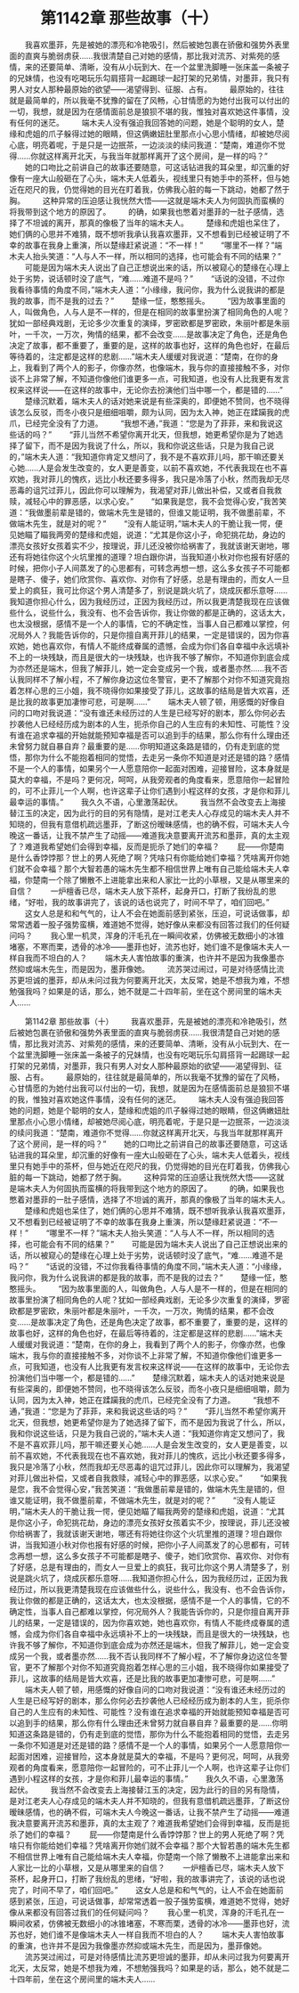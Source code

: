 # 　　第1142章 那些故事（十）
　　我喜欢墨菲，先是被她的漂亮和冷艳吸引，然后被她包裹在骄傲和强势外表里面的直爽与脆弱虏获……我很清楚自己对她的感情，那比我对流苏、对紫苑的感情，来的还要简单、清晰，没有从小玩到大、在一个盆里洗脚睡一张床盖一条被子的兄妹情，也没有吃喝玩乐勾肩搭背一起踢球一起打架的兄弟情，对墨菲，我只有男人对女人那种最原始的欲望——渴望得到、征服、占有。
　　最原始的，往往就是最简单的，所以我毫不犹豫的留在了风畅，心甘情愿的为她付出我可以付出的一切，我想，就是因为在感情面前总是狼狈不堪的我，惟独对喜欢她这件事情，没有任何的迷茫。
　　端木夫人没有强迫我回答她的问题，她是个聪明的女人，楚缘和虎姐的爪子躲得过她的眼睛，但这俩嫩妞肚里那点小心思小情绪，却被她尽阅心底，明亮着呢，于是只是一边抿茶，一边淡淡的续问我道：“楚南，难道你不觉得……你就这样离开北天，与我当年就那样离开了这个房间，是一样的吗？”
　　她的口吻比之前讲自己的故事还要随意，可这话钻进我的耳朵里，却沉重的好像有一座大山般砸在了心头，端木夫人低着头，视线里只有她手中的茶杯，但与她近在咫尺的我，仍觉得她的目光在盯着我，仿佛我心脏的每一下跳动，她都了然于胸。
　　这种异常的压迫感让我恍然大悟——这就是端木夫人为何固执而蛮横的将我带到这个地方的原因了。
　　的确，如果我也憋着对墨菲的一肚子感情，选择了不坦诚的离开，那真的像极了当年的端木夫人。
　　楚缘和虎姐也呆住了，她们俩的心思并不难猜，既不想听我承认我喜欢墨菲，又不想看到已经被证明了不幸的故事在我身上重演，所以楚缘赶紧说道：“不一样！”
　　“哪里不一样？”端木夫人抬头笑道：“人与人不一样，所以相同的选择，也可能会有不同的结果？”
　　可能是因为端木夫人说出了自己正想说出来的话，所以被窥心的楚缘在心理上处于劣势，说话顿时没了底气，“难……难道不是吗？”
　　“话说的没错，不过你我看待事情的角度不同，”端木夫人道：“小缘缘，我问你，我为什么说我讲的都是我的故事，而不是我的过去？”
　　楚缘一怔，憨憨摇头。
　　“因为故事里面的人，叫做角色，人与人是不一样的，但是在相同的故事里扮演了相同角色的人呢？犹如一部经典戏剧，无论多少次重复的演绎，罗密欧都是罗密欧，朱丽叶都是朱丽叶，一千次，一万次，殉情的结果，都不会改变……是故事决定了角色，还是角色决定了故事，都不重要了，重要的是，这样的故事也好，这样的角色也好，在最后等待着的，注定都是这样的悲剧……”端木夫人缓缓对我说道：“楚南，在你的身上，我看到了两个人的影子，你像亦然，也像端木，我与你的直接接触不多，对你谈不上非常了解，不知道你像他们谁更多一点，可我知道，也没有人比我更有发言权来这样说——在这样的故事中，无论你去扮演他们当中哪一个，都是错的……”
　　楚缘沉默着，端木夫人的话对她来说是有些深奥的，即便她不赞同，也不晓得该怎么反驳，而冬小夜只是细细咀嚼，颇为认同，因为太入神，她正在蹂躏我的虎爪，已经完全没有了力道。
　　“我想不通，”我道：“您是为了菲菲，来和我说这些话的吗？”
　　“菲儿当然不希望你离开北天，但我想，她更希望你是为了她选择了留下，而不是因为我说了什么，所以，我和你说这些话，只是为我自己说的，”端木夫人道：“我知道你肯定又想问了，我不是不喜欢菲儿吗，那干嘛还要关心她……人是会发生改变的，女人更是善变，以前不喜欢她，不代表我现在也不喜欢她，我对菲儿的愧疚，远比小秋还要多得多，我只是冷落了小秋，然而我却无尽恶毒的诅咒过菲儿，因此你可以理解为，我渴望对菲儿做出补偿，又或者自我救赎，减轻心中的罪恶感，以求心安。”
　　“如果我是您，我不会觉得心安，”我苦笑道：“我做墨前辈是错的，做端木先生是错的，但谁又能证明，我不做墨前辈，不做端木先生，就是对的呢？”
　　“没有人能证明，”端木夫人的干脆让我一愕，便见她瞄了瞄我两旁的楚缘和虎姐，说道：“尤其是你这小子，命犯挑花劫，身边的漂亮女孩好女孩着实不少，按理说，菲儿还没被你给祸害了，我就该谢天谢地，哪还有将她往你这个火坑里推的道理？坦白跟你讲，当我知道小秋对你也报有好感的时候，把你小子人间蒸发了的心思都有，可转念再想一想，这么多女孩子不可能都是瞎子、傻子，她们欣赏你、喜欢你、对你有了好感，总是有理由的，而女人一旦爱上的疯狂，我可比你这个男人清楚多了，别说是跳火坑了，烧成灰都乐意呀……我知道你担心什么，因为我经历过，正因为我经历过，所以我更清楚我现在应该做些什么，说些什么，我没有、也不会告诉你，我让你做的都是正确的，这话太大，也太没根据，感情不是一个人的事情，它的不确定性，当事人自己都难以掌控，何况局外人？我能告诉你的，只是你擅自离开菲儿的结果，一定是错误的，因为你喜欢她，她也喜欢你，有情人不能终成眷属的遗憾，会成为你们各自幸福中永远填补不上的一块残缺，而且是很大的一块残缺，也许我不够了解你，不知道你到底会成为亦然还是端木，但我了解菲儿，她一定会变成另一个我，或者墨亦然……我不否认我同样不了解小程，不了解你身边这位冬警官，更不了解那个对你不知道究竟抱着怎样心思的三小姐，我不晓得你如果接受了菲儿，这故事的结局是皆大欢喜，还是比我的故事更加凄惨可悲，可是啊……”
　　端木夫人顿了顿，用感慨的好像自问的口吻对我说道：“没有谁还未经历过的人生是已经写好的剧本，那么你何必去抄袭他人已经经历成为剧本的人生，扼杀你自己的人生应有的未知性、可能性？没有谁在追求幸福的开始就能预知幸福是否可以追到手的结果，那么你有什么理由还未曾努力就自暴自弃？最重要的是……你明知道这条路是错的，仍有走到底的觉悟，那你为什么不能抱着相同的觉悟，去走另一条你不知道是对还是错的路？感情不是一个人的事情，如果另个一人愿意陪你一起面对困难，迎接冒险，这本身就是莫大的幸福，不是吗？更何况，呵呵，从我旁观者的角度看来，愿意陪你一起冒险的，可不止菲儿一个人啊，也许这辈子让你们遇到小程这样的女孩，才是你和菲儿最幸运的事情。”
　　我久久不语，心里激荡起伏。
　　我当然不会改变去上海接替江玉的决定，因为此行的目的另有隐情，是对江老夫人心存成见的端木夫人并不知晓的，但我有意借机疏远墨菲，了断这份暧昧感情，也的确不假，可端木夫人今晚这一番话，让我不禁产生了动摇——难道我决意要离开流苏和墨菲，真的太主观了？难道我希望她们会得到幸福，反而是扼杀了她们的幸福？
　　屁——你楚南是什么香饽饽那？世上的男人死绝了啊？凭啥只有你能给她们幸福？凭啥离开你她们就不会幸福？那个大智若愚的端木先生都不相信世界上唯有自己能给端木夫人幸福，你楚南一个除了懒散不上进能拿出来和人家比一比的小草根，又是从哪里来的自信？
　　一炉檀香已尽，端木夫人放下茶杯，起身开口，打断了我纷乱的思绪，“好啦，我的故事讲完了，该说的话也说完了，时间不早了，咱们回吧。”
　　这女人总是和和气气的，让人不会在她面前感到紧张，压迫，可说话做事，却常常透着一股子强势蛮横，难道她不觉得，她好像从来都没有回答过我们的任何疑问吗？
　　我心里一机灵，浑身的汗毛孔在一瞬间收紧，仿佛被无数细小的冰锥堵塞，不寒而栗，透骨的冰冷——墨菲也好，流苏也好，她们谁不是像端木夫人一样自我而不坦白的人？
　　端木夫人害怕故事的重演，也许并不是因为我像墨亦然抑或端木先生，而是因为，墨菲像她。
　　流苏哭过闹过，可是对待感情比流苏更坦诚的墨菲，却从未问过我为何要离开北天，太反常，她是不想我为难，不想勉强我吗？如果是的话，那么，她不就是二十四年前，坐在这个房间里的端木夫人……

　　第1142章 那些故事（十）
　　我喜欢墨菲，先是被她的漂亮和冷艳吸引，然后被她包裹在骄傲和强势外表里面的直爽与脆弱虏获……我很清楚自己对她的感情，那比我对流苏、对紫苑的感情，来的还要简单、清晰，没有从小玩到大、在一个盆里洗脚睡一张床盖一条被子的兄妹情，也没有吃喝玩乐勾肩搭背一起踢球一起打架的兄弟情，对墨菲，我只有男人对女人那种最原始的欲望——渴望得到、征服、占有。
　　最原始的，往往就是最简单的，所以我毫不犹豫的留在了风畅，心甘情愿的为她付出我可以付出的一切，我想，就是因为在感情面前总是狼狈不堪的我，惟独对喜欢她这件事情，没有任何的迷茫。
　　端木夫人没有强迫我回答她的问题，她是个聪明的女人，楚缘和虎姐的爪子躲得过她的眼睛，但这俩嫩妞肚里那点小心思小情绪，却被她尽阅心底，明亮着呢，于是只是一边抿茶，一边淡淡的续问我道：“楚南，难道你不觉得……你就这样离开北天，与我当年就那样离开了这个房间，是一样的吗？”
　　她的口吻比之前讲自己的故事还要随意，可这话钻进我的耳朵里，却沉重的好像有一座大山般砸在了心头，端木夫人低着头，视线里只有她手中的茶杯，但与她近在咫尺的我，仍觉得她的目光在盯着我，仿佛我心脏的每一下跳动，她都了然于胸。
　　这种异常的压迫感让我恍然大悟——这就是端木夫人为何固执而蛮横的将我带到这个地方的原因了。
　　的确，如果我也憋着对墨菲的一肚子感情，选择了不坦诚的离开，那真的像极了当年的端木夫人。
　　楚缘和虎姐也呆住了，她们俩的心思并不难猜，既不想听我承认我喜欢墨菲，又不想看到已经被证明了不幸的故事在我身上重演，所以楚缘赶紧说道：“不一样！”
　　“哪里不一样？”端木夫人抬头笑道：“人与人不一样，所以相同的选择，也可能会有不同的结果？”
　　可能是因为端木夫人说出了自己正想说出来的话，所以被窥心的楚缘在心理上处于劣势，说话顿时没了底气，“难……难道不是吗？”
　　“话说的没错，不过你我看待事情的角度不同，”端木夫人道：“小缘缘，我问你，我为什么说我讲的都是我的故事，而不是我的过去？”
　　楚缘一怔，憨憨摇头。
　　“因为故事里面的人，叫做角色，人与人是不一样的，但是在相同的故事里扮演了相同角色的人呢？犹如一部经典戏剧，无论多少次重复的演绎，罗密欧都是罗密欧，朱丽叶都是朱丽叶，一千次，一万次，殉情的结果，都不会改变……是故事决定了角色，还是角色决定了故事，都不重要了，重要的是，这样的故事也好，这样的角色也好，在最后等待着的，注定都是这样的悲剧……”端木夫人缓缓对我说道：“楚南，在你的身上，我看到了两个人的影子，你像亦然，也像端木，我与你的直接接触不多，对你谈不上非常了解，不知道你像他们谁更多一点，可我知道，也没有人比我更有发言权来这样说——在这样的故事中，无论你去扮演他们当中哪一个，都是错的……”
　　楚缘沉默着，端木夫人的话对她来说是有些深奥的，即便她不赞同，也不晓得该怎么反驳，而冬小夜只是细细咀嚼，颇为认同，因为太入神，她正在蹂躏我的虎爪，已经完全没有了力道。
　　“我想不通，”我道：“您是为了菲菲，来和我说这些话的吗？”
　　“菲儿当然不希望你离开北天，但我想，她更希望你是为了她选择了留下，而不是因为我说了什么，所以，我和你说这些话，只是为我自己说的，”端木夫人道：“我知道你肯定又想问了，我不是不喜欢菲儿吗，那干嘛还要关心她……人是会发生改变的，女人更是善变，以前不喜欢她，不代表我现在也不喜欢她，我对菲儿的愧疚，远比小秋还要多得多，我只是冷落了小秋，然而我却无尽恶毒的诅咒过菲儿，因此你可以理解为，我渴望对菲儿做出补偿，又或者自我救赎，减轻心中的罪恶感，以求心安。”
　　“如果我是您，我不会觉得心安，”我苦笑道：“我做墨前辈是错的，做端木先生是错的，但谁又能证明，我不做墨前辈，不做端木先生，就是对的呢？”
　　“没有人能证明，”端木夫人的干脆让我一愕，便见她瞄了瞄我两旁的楚缘和虎姐，说道：“尤其是你这小子，命犯挑花劫，身边的漂亮女孩好女孩着实不少，按理说，菲儿还没被你给祸害了，我就该谢天谢地，哪还有将她往你这个火坑里推的道理？坦白跟你讲，当我知道小秋对你也报有好感的时候，把你小子人间蒸发了的心思都有，可转念再想一想，这么多女孩子不可能都是瞎子、傻子，她们欣赏你、喜欢你、对你有了好感，总是有理由的，而女人一旦爱上的疯狂，我可比你这个男人清楚多了，别说是跳火坑了，烧成灰都乐意呀……我知道你担心什么，因为我经历过，正因为我经历过，所以我更清楚我现在应该做些什么，说些什么，我没有、也不会告诉你，我让你做的都是正确的，这话太大，也太没根据，感情不是一个人的事情，它的不确定性，当事人自己都难以掌控，何况局外人？我能告诉你的，只是你擅自离开菲儿的结果，一定是错误的，因为你喜欢她，她也喜欢你，有情人不能终成眷属的遗憾，会成为你们各自幸福中永远填补不上的一块残缺，而且是很大的一块残缺，也许我不够了解你，不知道你到底会成为亦然还是端木，但我了解菲儿，她一定会变成另一个我，或者墨亦然……我不否认我同样不了解小程，不了解你身边这位冬警官，更不了解那个对你不知道究竟抱着怎样心思的三小姐，我不晓得你如果接受了菲儿，这故事的结局是皆大欢喜，还是比我的故事更加凄惨可悲，可是啊……”
　　端木夫人顿了顿，用感慨的好像自问的口吻对我说道：“没有谁还未经历过的人生是已经写好的剧本，那么你何必去抄袭他人已经经历成为剧本的人生，扼杀你自己的人生应有的未知性、可能性？没有谁在追求幸福的开始就能预知幸福是否可以追到手的结果，那么你有什么理由还未曾努力就自暴自弃？最重要的是……你明知道这条路是错的，仍有走到底的觉悟，那你为什么不能抱着相同的觉悟，去走另一条你不知道是对还是错的路？感情不是一个人的事情，如果另个一人愿意陪你一起面对困难，迎接冒险，这本身就是莫大的幸福，不是吗？更何况，呵呵，从我旁观者的角度看来，愿意陪你一起冒险的，可不止菲儿一个人啊，也许这辈子让你们遇到小程这样的女孩，才是你和菲儿最幸运的事情。”
　　我久久不语，心里激荡起伏。
　　我当然不会改变去上海接替江玉的决定，因为此行的目的另有隐情，是对江老夫人心存成见的端木夫人并不知晓的，但我有意借机疏远墨菲，了断这份暧昧感情，也的确不假，可端木夫人今晚这一番话，让我不禁产生了动摇——难道我决意要离开流苏和墨菲，真的太主观了？难道我希望她们会得到幸福，反而是扼杀了她们的幸福？
　　屁——你楚南是什么香饽饽那？世上的男人死绝了啊？凭啥只有你能给她们幸福？凭啥离开你她们就不会幸福？那个大智若愚的端木先生都不相信世界上唯有自己能给端木夫人幸福，你楚南一个除了懒散不上进能拿出来和人家比一比的小草根，又是从哪里来的自信？
　　一炉檀香已尽，端木夫人放下茶杯，起身开口，打断了我纷乱的思绪，“好啦，我的故事讲完了，该说的话也说完了，时间不早了，咱们回吧。”
　　这女人总是和和气气的，让人不会在她面前感到紧张，压迫，可说话做事，却常常透着一股子强势蛮横，难道她不觉得，她好像从来都没有回答过我们的任何疑问吗？
　　我心里一机灵，浑身的汗毛孔在一瞬间收紧，仿佛被无数细小的冰锥堵塞，不寒而栗，透骨的冰冷——墨菲也好，流苏也好，她们谁不是像端木夫人一样自我而不坦白的人？
　　端木夫人害怕故事的重演，也许并不是因为我像墨亦然抑或端木先生，而是因为，墨菲像她。
　　流苏哭过闹过，可是对待感情比流苏更坦诚的墨菲，却从未问过我为何要离开北天，太反常，她是不想我为难，不想勉强我吗？如果是的话，那么，她不就是二十四年前，坐在这个房间里的端木夫人……
